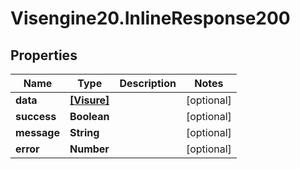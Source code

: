 # Visengine20.InlineResponse200

## Properties
Name | Type | Description | Notes
------------ | ------------- | ------------- | -------------
**data** | [**[Visure]**](Visure.md) |  | [optional] 
**success** | **Boolean** |  | [optional] 
**message** | **String** |  | [optional] 
**error** | **Number** |  | [optional] 

